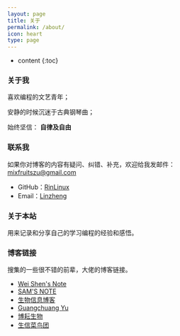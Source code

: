 ```yaml
---
layout: page
title: 关于
permalink: /about/
icon: heart
type: page
---
```


* content
{:toc}

### 关于我

喜欢编程的文艺青年；

安静的时候沉迷于古典钢琴曲；

始终坚信： **自律及自由**

### 联系我

如果你对博客的内容有疑问、纠错、补充，欢迎给我发邮件：mixfruitszu@gmail.com

* GitHub：[RinLinux](https://github.com/RinLinux)
* Email：[Linzheng](mixfruitszu@gmail.com)

### 关于本站

用来记录和分享自己的学习编程的经验和感悟。

### 博客链接

搜集的一些很不错的前辈，大佬的博客链接。

* [Wei Shen's Note](http://blog.shenwei.me/)
* [SAM'S NOTE](https://qinqianshan.com/)
* [生物信息博客](http://bioinformation.cn/)
* [Guangchuang Yu](http://guangchuangyu.github.io/cn/)
* [博耘生物](http://boyun.sh.cn/bio/)
* [生信菜鸟团](http://www.bio-info-trainee.com/category/essay)




